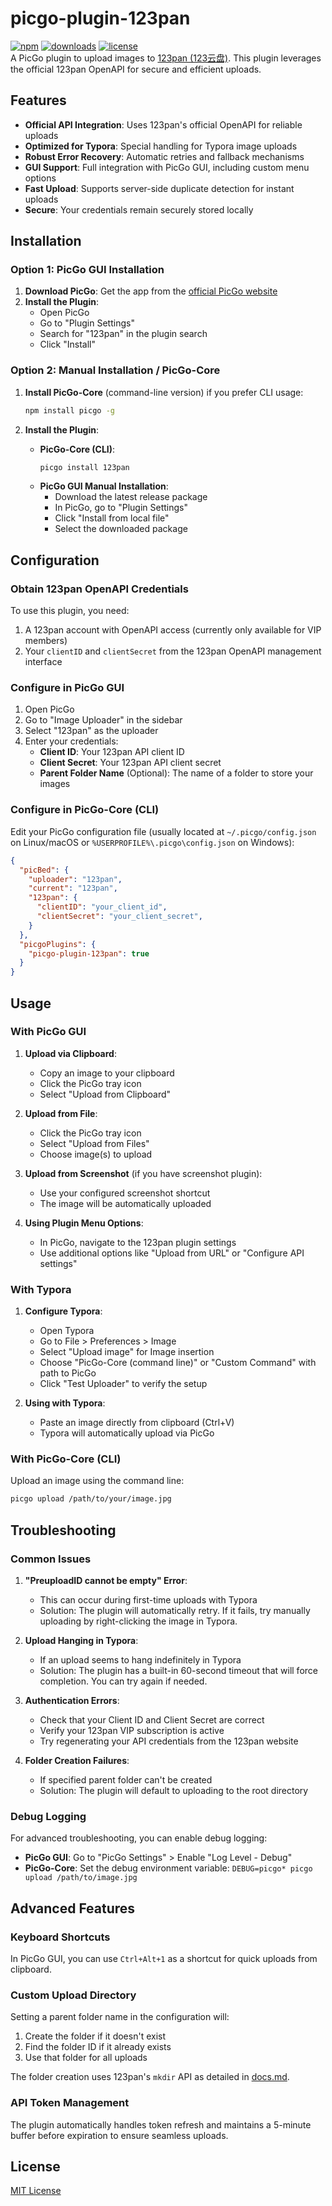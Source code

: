 # picgo-plugin-123pan

[![npm](https://img.shields.io/npm/v/picgo-plugin-123pan.svg?style=flat-square)](https://www.npmjs.com/package/picgo-plugin-123pan)
[![downloads](https://img.shields.io/npm/dt/picgo-plugin-123pan.svg?style=flat-square)](https://www.npmjs.com/package/picgo-plugin-123pan)
[![license](https://img.shields.io/npm/l/picgo-plugin-123pan.svg?style=flat-square)](https://github.com/WhiteByeBye/picgo-plugin-123pan/blob/master/LICENSE)  
A PicGo plugin to upload images to [123pan (123云盘)](https://www.123pan.com/). This plugin leverages the official 123pan OpenAPI for secure and efficient uploads.

## Features

- **Official API Integration**: Uses 123pan's official OpenAPI for reliable uploads
- **Optimized for Typora**: Special handling for Typora image uploads
- **Robust Error Recovery**: Automatic retries and fallback mechanisms
- **GUI Support**: Full integration with PicGo GUI, including custom menu options
- **Fast Upload**: Supports server-side duplicate detection for instant uploads
- **Secure**: Your credentials remain securely stored locally

## Installation

### Option 1: PicGo GUI Installation

1. **Download PicGo**: Get the app from the [official PicGo website](https://molunerfinn.com/PicGo/)
2. **Install the Plugin**: 
   - Open PicGo
   - Go to "Plugin Settings"
   - Search for "123pan" in the plugin search
   - Click "Install"

### Option 2: Manual Installation / PicGo-Core

1. **Install PicGo-Core** (command-line version) if you prefer CLI usage:
   ```bash
   npm install picgo -g
   ```

2. **Install the Plugin**:
   - **PicGo-Core (CLI)**:
     ```bash
     picgo install 123pan
     ```
   - **PicGo GUI Manual Installation**:
     - Download the latest release package
     - In PicGo, go to "Plugin Settings"
     - Click "Install from local file"
     - Select the downloaded package

## Configuration

### Obtain 123pan OpenAPI Credentials

To use this plugin, you need:
1. A 123pan account with OpenAPI access (currently only available for VIP members)
2. Your `clientID` and `clientSecret` from the 123pan OpenAPI management interface

### Configure in PicGo GUI

1. Open PicGo
2. Go to "Image Uploader" in the sidebar
3. Select "123pan" as the uploader
4. Enter your credentials:
   - **Client ID**: Your 123pan API client ID
   - **Client Secret**: Your 123pan API client secret
   - **Parent Folder Name** (Optional): The name of a folder to store your images

### Configure in PicGo-Core (CLI)

Edit your PicGo configuration file (usually located at `~/.picgo/config.json` on Linux/macOS or `%USERPROFILE%\.picgo\config.json` on Windows):

```json
{
  "picBed": {
    "uploader": "123pan",
    "current": "123pan",
    "123pan": {
      "clientID": "your_client_id",
      "clientSecret": "your_client_secret",
    }
  },
  "picgoPlugins": {
    "picgo-plugin-123pan": true
  }
}
```

## Usage

### With PicGo GUI

1. **Upload via Clipboard**:
   - Copy an image to your clipboard
   - Click the PicGo tray icon
   - Select "Upload from Clipboard"

2. **Upload from File**:
   - Click the PicGo tray icon
   - Select "Upload from Files"
   - Choose image(s) to upload

3. **Upload from Screenshot** (if you have screenshot plugin):
   - Use your configured screenshot shortcut
   - The image will be automatically uploaded

4. **Using Plugin Menu Options**:
   - In PicGo, navigate to the 123pan plugin settings
   - Use additional options like "Upload from URL" or "Configure API settings"

### With Typora

1. **Configure Typora**:
   - Open Typora
   - Go to File > Preferences > Image
   - Select "Upload image" for Image insertion
   - Choose "PicGo-Core (command line)" or "Custom Command" with path to PicGo
   - Click "Test Uploader" to verify the setup

2. **Using with Typora**:
   - Paste an image directly from clipboard (Ctrl+V)
   - Typora will automatically upload via PicGo

### With PicGo-Core (CLI)

Upload an image using the command line:

```bash
picgo upload /path/to/your/image.jpg
```

## Troubleshooting

### Common Issues

1. **"PreuploadID cannot be empty" Error**:
   - This can occur during first-time uploads with Typora
   - Solution: The plugin will automatically retry. If it fails, try manually uploading by right-clicking the image in Typora.

2. **Upload Hanging in Typora**:
   - If an upload seems to hang indefinitely in Typora
   - Solution: The plugin has a built-in 60-second timeout that will force completion. You can try again if needed.

3. **Authentication Errors**:
   - Check that your Client ID and Client Secret are correct
   - Verify your 123pan VIP subscription is active
   - Try regenerating your API credentials from the 123pan website

4. **Folder Creation Failures**:
   - If specified parent folder can't be created
   - Solution: The plugin will default to uploading to the root directory

### Debug Logging

For advanced troubleshooting, you can enable debug logging:

- **PicGo GUI**: Go to "PicGo Settings" > Enable "Log Level - Debug"
- **PicGo-Core**: Set the debug environment variable: `DEBUG=picgo* picgo upload /path/to/image.jpg`

## Advanced Features

### Keyboard Shortcuts

In PicGo GUI, you can use `Ctrl+Alt+1` as a shortcut for quick uploads from clipboard.

### Custom Upload Directory

Setting a parent folder name in the configuration will:
1. Create the folder if it doesn't exist
2. Find the folder ID if it already exists
3. Use that folder for all uploads

The folder creation uses 123pan's `mkdir` API as detailed in [docs.md](docs.md).

### API Token Management

The plugin automatically handles token refresh and maintains a 5-minute buffer before expiration to ensure seamless uploads.

## License

[MIT License](LICENSE)
